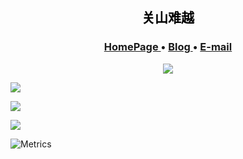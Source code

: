 <h2 align="center" style="color:black"> 关山难越 </h2>

<h3 align="center">  
  <a href="https://github.com/NGIWS719">
    HomePage
  </a> •
  <a href="https://www.cnblogs.com/yj179101536/">
    Blog
  </a>
  •
  <a href="mailto:junyang830@foxmail.com/">
    E-mail
  </a> 
</h3>

<p align="center">
  <img src="https://komarev.com/ghpvc/?username=NGIWS719&style=flat-square&color=grey" />
</p>

![](https://github-readme-stats.vercel.app/api?username=NGIWS719&show_icons=true&theme=dark&count_private=true)

![](https://github-readme-stats.vercel.app/api?username=NGIWS719&show_icons=true&theme=transparent)


![](https://github-readme-stats.vercel.app/api/top-langs/?username=NGIWS719&theme=dark&layout=compact)

![Metrics](https://metrics.lecoq.io/NGIWS719?template=classic&base=header%2C%20activity%2C%20community%2C%20repositories%2C%20metadata&base.indepth=false&base.hireable=false&base.skip=false&config.timezone=Asia%2FShanghai)
